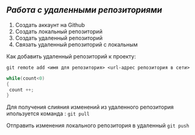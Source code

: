## ***Работа с удаленными репозиториями***

1. Создать аккаунт на  Github
2. Создать локальный репозиторий
3. Создать удаленный репозиторий
4. Связать удаленный репозиторий с локальным


Как добавить удаленный репозиторий к проекту:
```
git remote add <имя для репозитория> <url-адрес репозитория в сети>
```

``` C#
while(count<0)
{
 count ++;
}
```
Для получения слияния изменений из удаленного репозитория ипользуется команда : `git pull`

Отправить изменения локального репозитория в удаленный `git push`
